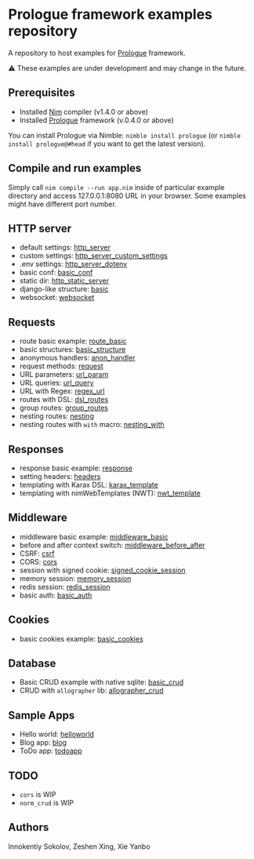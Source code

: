 # Prologue framework examples repository
A repository to host examples for [Prologue](https://github.com/planety/prologue) framework.

⚠️ These examples are under development and may change in the future.

## Prerequisites
- Installed [Nim](https://nim-lang.org/) compiler (v1.4.0 or above)
- Installed [Prologue](https://github.com/planety/prologue) framework (v.0.4.0 or above)

You can install Prologue via Nimble: `nimble install prologue` (or `nimble install prologue@#head` if you want to get the latest version).

## Compile and run examples
Simply call `nim compile --run app.nim` inside of particular example directory and access 127.0.0.1:8080 URL in your browser.
Some examples might have different port number.

## HTTP server
- default settings: [http_server](http_server)
- custom settings: [http_server_custom_settings](http_server_custom_settings)
- .env settings: [http_server_dotenv](http_server_dotenv)
- basic conf: [basic_conf](basic_conf)
- static dir: [http_static_server](http_static_server)
- django-like structure: [basic](basic)
- websocket: [websocket](websocket)

## Requests
- route basic example: [route_basic](route_basic)
- basic structures: [basic_structure](basic_structure)
- anonymous handlers: [anon_handler](anon_handler)
- request methods: [request](request)
- URL parameters: [url_param](url_param)
- URL queries: [url_query](url_query)
- URL with Regex: [regex_url](regex_url)
- routes with DSL: [dsl_routes](dsl_routes)
- group routes: [group_routes](group_routes)
- nesting routes: [nesting](nesting)
- nesting routes with `with` macro: [nesting_with](nesting_with)

## Responses
- response basic example: [response](response)
- setting headers: [headers](headers)
- templating with Karax DSL: [karax_template](karax_template)
- templating with nimWebTemplates (NWT): [nwt_template](nwt_template)

## Middleware
- middleware basic example: [middleware_basic](middleware_basic)
- before and after context switch: [middleware_before_after](middleware_before_after)
- CSRF: [csrf](csrf)
- CORS: [cors](cors)
- session with signed cookie: [signed_cookie_session](signed_cookie_session)
- memory session: [memory_session](memory_session)
- redis session: [redis_session](redis_session)
- basic auth: [basic_auth](basic_auth)

## Cookies
- basic cookies example: [basic_cookies](basic_cookies)

## Database
- Basic CRUD example with native sqlite: [basic_crud](basic_crud)
- CRUD with `allographer` lib: [allographer_crud](allographer_crud)

## Sample Apps
- Hello world: [helloworld](helloworld)
- Blog app: [blog](blog)
- ToDo app: [todoapp](todoapp)

## TODO
- `cors` is WIP
- `norm_crud` is WIP

## Authors
Innokentiy Sokolov, Zeshen Xing, Xie Yanbo
